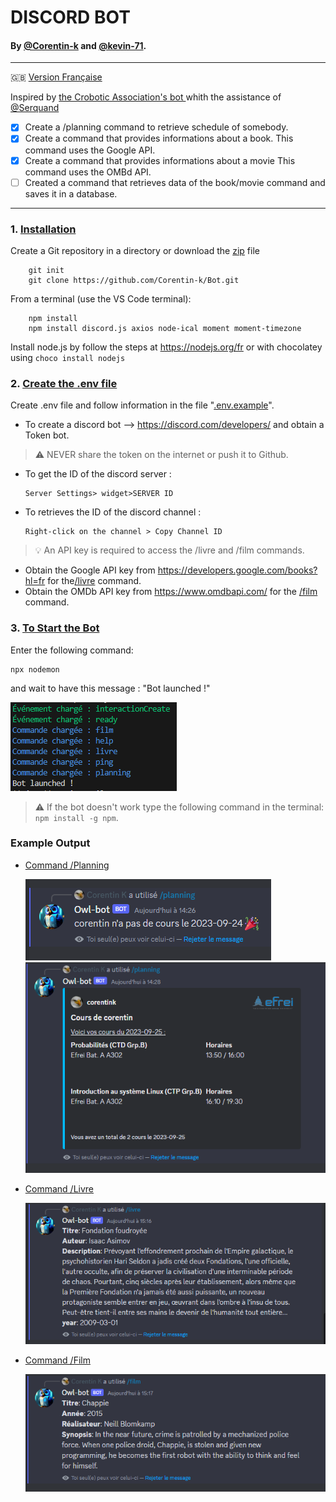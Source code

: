 # DISCORD BOT
#### By [@Corentin-k](https://github.com/Corentin-k) and [@kevin-71](https://github.com/kevin-71).
----
:uk: [Version Française](/README-fr.md)

Inspired by [the Crobotic Association's bot ](https://github.com/Crobot-ic/WebSite/tree/main/Server
) whith the assistance of [@Serquand](https://github.com/Serquand)
  

- [x] Create a  /planning command to retrieve schedule of somebody.
- [X] Create a command that provides informations about a book. This command uses the Google API.
- [X] Create a command that provides informations about a movie This command uses the OMBd API.
- [ ]  Created a command that retrieves data of the book/movie command and saves it in a database.

----
###    1. <u> Installation</u>

  Create a Git repository in a directory or download  the [zip](https://github.com/Corentin-k/Bot/archive/refs/heads/main.zip) file

        git init
        git clone https://github.com/Corentin-k/Bot.git

  From a terminal (use the VS Code terminal):

        npm install
        npm install discord.js axios node-ical moment moment-timezone

  Install node.js by follow the steps at https://nodejs.org/fr
  or with chocolatey using `choco install nodejs`


### 2. <u>Create the .env file</u> 
  Create .env file and follow information in the file "[.env.example](https://github.com/Corentin-k/Bot/blob/main/.env.example)".
  
  * To create a discord bot --> https://discord.com/developers/
  and obtain a Token bot.
  > :warning: NEVER share the token on the internet or push it to Github.
  
  * To get the ID of the discord server : 

        Server Settings> widget>SERVER ID
    
  * To retrieves the ID of the discord channel :

        Right-click on the channel > Copy Channel ID
      

> :bulb: An API key is required to access the /livre and /film commands.

  * Obtain the Google API key from https://developers.google.com/books?hl=fr for the[/livre](/src/commands/livre.ts) command.
  * Obtain the OMDb API key from https://www.omdbapi.com/ for the [/film](/src/commands/film.ts) command.

### 3. <u>To Start the Bot</u> 

Enter the following command:

    npx nodemon

and wait to have this message : "Bot launched !"

![Alt text](/src/images/message.png)

> :warning: If the bot doesn't work type the following command in the terminal: `npm install -g npm`. 

### Example Output 

* [Command /Planning](/src/commands/planning.ts)

    ![Alt text](/src/images/image.png)
    ![Alt text](/src/images/image2.png)

* [Command /Livre](/src/commands/livre.ts)

    ![Alt text](/src/images/image-livre.png)
* [Command /Film](/src/commands/film.ts)

    ![Alt text](/src/images/image-film.png)


